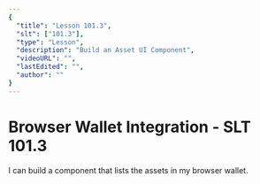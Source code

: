 ```yaml
---
{
  "title": "Lesson 101.3",
  "slt": ["101.3"],
  "type": "Lesson",
  "description": "Build an Asset UI Component",
  "videoURL": "",
  "lastEdited": "",
  "author": ""
}
---
```


# Browser Wallet Integration - SLT 101.3

I can build a component that lists the assets in my browser wallet.